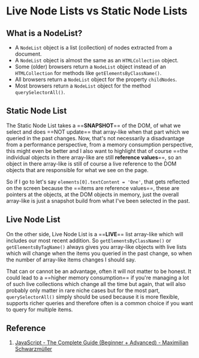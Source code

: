 # Live Node Lists vs Static Node Lists

## What is a NodeList?

- A `NodeList` object is a list (collection) of nodes extracted from a document.
- A `NodeList` object is almost the same as an `HTMLCollection` object.
- Some (older) browsers return a `NodeList` object instead of an `HTMLCollection` for methods like `getElementsByClassName()`.
- All browsers return a `NodeList` object for the property `childNodes`.
- Most browsers return a `NodeList` object for the method `querySelectorAll()`.

## Static Node List

The Static Node List takes a ==**SNAPSHOT**== of the DOM, of what we select and does ==NOT update== that array-like when that part which we queried in the past changes. Now, that's not necessarily a disadvantage from a performance perspective, from a memory consumption perspective, this might even be better and I also want to highlight that of course ==the individual objects in there array-like are still **reference values**==, so an object in there array-like is still of course a live reference to the DOM objects that are responsible for what we see on the page.

So if I go to let's say `elements[0].textContent = 'One'`, that gets reflected on the screen because the ==items are reference values==, these are pointers at the objects, at the DOM objects in memory, just the overall array-like is just a snapshot build from what I've been selected in the past.

## Live Node List

On the other side, Live Node List is a ==**LIVE**== list array-like which will includes our most recent addition. So `getElementsByClassName()` or `getElementsByTagName()` always gives you array-like objects with live lists which will change when the items you queried in the past change, so when the number of array-like items changes I should say.

That can or cannot be an advantage, often it will not matter to be honest. It could lead to a ==higher memory consumption== if you're managing a lot of such live collections which change all the time but again, that will also probably only matter in rare niche cases but for the most part, `querySelectorAll()` simply should be used because it is more flexible, supports richer queries and therefore often is a common choice if you want to query for multiple items.

## Reference

1. [JavaScript - The Complete Guide (Beginner + Advanced) - Maximilian Schwarzmüller](https://www.udemy.com/course/javascript-the-complete-guide-2020-beginner-advanced/?utm_source=adwords&utm_medium=udemyads&utm_campaign=JavaScript_v.PROF_la.EN_cc.ROWMTA-B_ti.6368&utm_content=deal4584&utm_term=_._ag_130756014153_._ad_558386196906_._kw__._de_c_._dm__._pl__._ti_dsa-774930039569_._li_1011789_._pd__._&matchtype=&gclid=Cj0KCQjw0umSBhDrARIsAH7FCoeU9W1FhcfHq4JH6InuqwKQdlnXPY4wnIG6-ZrfGPJ6hyB9zTE0NW8aAvGkEALw_wcB)
